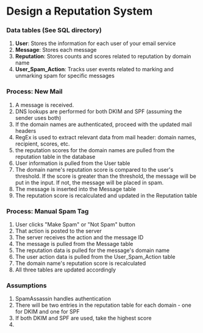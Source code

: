 # Design a Reputation System

### Data tables (See SQL directory)

1. __User__: Stores the information for each user of your email service
2. __Message__: Stores each message
3. __Reputation__: Stores counts and scores related to reputation by domain name
4. __User_Spam_Action__: Tracks user events related to marking and unmarking spam for specific messages


### Process: New Mail

1. A message is received.
2. DNS lookups are performed for both DKIM and SPF (assuming the sender uses both)
3. If the domain names are authenticated, proceed with the updated mail headers
4. RegEx is used to extract relevant data from mail header: domain names, recipient, scores, etc.
5. the reputation scores for the domain names are pulled from the reputation table in the database
6. User information is pulled from the User table
7. The domain name's reputation score is compared to the user's threshold.  If the score is greater than the threshold, the message will be put in the input.  If not, the message will be placed in spam.
8. The message is inserted into the Message table
8. The reputation score is recalculated and updated in the Reputation table


### Process: Manual Spam Tag
1. User clicks "Make Spam" or "Not Spam" button
2. That action is posted to the server
3. The server receives the action and the message ID
4. The message is pulled from the Message table
5. The reputation data is pulled for the message's domain name
6. The user action data is pulled from the User_Spam_Action table
7. The domain name's reputation score is recalculated
8. All three tables are updated accordingly

### Assumptions

1. SpamAssassin handles authentication
2. There will be two entries in the reputation table for each domain - one for DKIM and one for SPF
3. If both DKIM and SPF are used, take the highest score
4.
